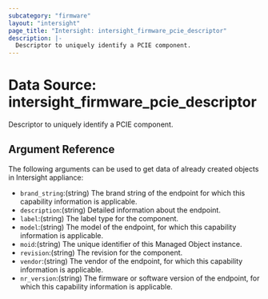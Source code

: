 ```yaml
---
subcategory: "firmware"
layout: "intersight"
page_title: "Intersight: intersight_firmware_pcie_descriptor"
description: |-
  Descriptor to uniquely identify a PCIE component.
---
```


# Data Source: intersight_firmware_pcie_descriptor
Descriptor to uniquely identify a PCIE component.
## Argument Reference
The following arguments can be used to get data of already created objects in Intersight appliance:
* `brand_string`:(string) The brand string of the endpoint for which this capability information is applicable. 
* `description`:(string) Detailed information about the endpoint. 
* `label`:(string) The label type for the component. 
* `model`:(string) The model of the endpoint, for which this capability information is applicable. 
* `moid`:(string) The unique identifier of this Managed Object instance. 
* `revision`:(string) The revision for the component. 
* `vendor`:(string) The vendor of the endpoint, for which this capability information is applicable. 
* `nr_version`:(string) The firmware or software version of the endpoint, for which this capability information is applicable. 
